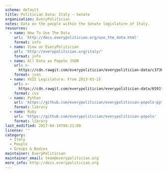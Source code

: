 ```yaml
---
schema: default
title: Politician Data: Italy — Senate
organization: EveryPolitician
notes: Data on the people within the Senate legislature of Italy.
resources:
  - name: How To Use The Data
    url: 'http://docs.everypolitician.org/use_the_data.html'
    format: info
  - name: View on EveryPolitician
    url: 'http://everypolitician.org/italy/'
    format: info
  - name: All Data as Popolo JSON
    url: >-
      https://cdn.rawgit.com/everypolitician/everypolitician-data/c3736bd0e1eecff581a3b09334e028f9d908a1d8/data/Italy/Senate/ep-popolo-v1.0.json
    format: json
  - name: XVII Legislatura: From 2013-03-15
    url: >-
      https://cdn.rawgit.com/everypolitician/everypolitician-data/6591f22400607ec8cbfc5016b123172e0f6c6173/data/Italy/Senate/term-17.csv
    format: csv
  - name: Python
    url: 'https://github.com/everypolitician/everypolitician-popolo-python'
    format: library
  - name: Ruby
    url: 'https://github.com/everypolitician/everypolitician-popolo'
    format: library
last_modified: 2017-04-14T04:21:09
license: ''
category:
  - Italy
  - People
  - Groups & Bodies
maintainer: EveryPolitician
maintainer_email: team@everypolitician.org
more_info: http://docs.everypolitician.org
---
```

